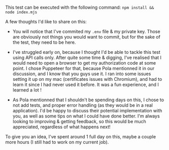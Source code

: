 This test can be executed with the following command: `npm install && node index.mjs`

A few thoughts I'd like to share on this:

- You will notice that I've commited my `.env` file & my private key. Those are obviously not things you would want to commit, but for the sake of the test, they need to be here.

- I've struggled early on, because I thought I'd be able to tackle this test using API calls only.
After quite some time & digging, I've realised that I would need to open a browser to get my authorization code at some point.
I chose Puppeteer for that, because Pola mentionned it in our discussion, and I know that you guys use it.
I ran into some issues setting it up on my mac (certificates issues with Chromium), and had to learn it since I had never used it before.
It was a fun experience, and I learned a lot !

- As Pola mentionned that I shouldn't be spending days on this, I chose to not add tests, and proper error handling (as they would be in a real application).
I'd be happy to discuss their potential implementation with you, as well as some tips on what I could have done better.
I'm always looking to improving & getting feedback, so this would be much appreciated, regardless of what happens next!

To give you an idea, I've spent around 1 full day on this, maybe a couple more hours (I still had to work on my current job).
